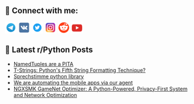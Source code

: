 ## 🔎 Connect with me:
[<img src="https://github.com/bullbesh/bullbesh/blob/main/images/Telegram.png" width="32" height="32" />](https://t.me/bullbesh)
[<img src="https://github.com/bullbesh/bullbesh/blob/main/images/VK.png" width="32" height="32" />](https://vk.com/bullbesh)
[<img src="https://github.com/bullbesh/bullbesh/blob/main/images/Twitter.png" width="32" height="32" />](https://twitter.com/bullbesh1)
[<img src="https://github.com/bullbesh/bullbesh/blob/main/images/Instagram.png" width="32" height="32" />](https://www.instagram.com/bullbesh)
[<img src="https://github.com/bullbesh/bullbesh/blob/main/images/Reddit.png" width="32" height="32" />](https://www.reddit.com/user/bullbesh)
[<img src="https://github.com/bullbesh/bullbesh/blob/main/images/YouTube.png" width="32" height="32" />](https://www.youtube.com/channel/UCtfjRs6uzgq5mfm8S06WTcg)

## 📕 Latest r/Python Posts
<!-- BLOG-POST-LIST:START -->
- [NamedTuples are a PITA](https://www.reddit.com/r/Python/comments/1occzel/namedtuples_are_a_pita/)
- [T-Strings: Python&#39;s Fifth String Formatting Technique?](https://www.reddit.com/r/Python/comments/1occonw/tstrings_pythons_fifth_string_formatting_technique/)
- [Sprechstimme python library](https://www.reddit.com/r/Python/comments/1oc9sm4/sprechstimme_python_library/)
- [We are automating the mobile apps via our agent](https://www.reddit.com/r/Python/comments/1oc59ki/we_are_automating_the_mobile_apps_via_our_agent/)
- [NGXSMK GameNet Optimizer: A Python-Powered, Privacy-First System and Network Optimization](https://www.reddit.com/r/Python/comments/1oc4122/ngxsmk_gamenet_optimizer_a_pythonpowered/)
<!-- BLOG-POST-LIST:END -->
